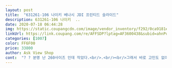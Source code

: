 ```yaml
---
layout: post 
title:  "631261-106 나이키 베나시 JDI 프린티드 슬라이드" 
description: 631261-106 나이키  ..
date: 2020-07-18 06:44:28 
img: https://static.coupangcdn.com/image/vendor_inventory/f292/0ca9181e073891482296911fac644166a8a7bbc3ece6683195eef82a1f17.jpg 
linkUrl: https://link.coupang.com/re/AFFSDP?lptag=AF3600438&subid=ahnPublicAsk&pageKey=1584648913&itemId=2708705338&vendorItemId=70812146366&traceid=V0-113-d7d48d3937a2181d 
categories: [1007] 
color: FF6F00 
price: 33800 
author: Ask View Shop 
cont:  "? ? 분명 난 260사이즈 인데 작았다.<br/>.<br/><br/>그래서 바로 고민도 없이 결제를 해버렸다.<br/><br/>그러다보니 조금씩 내 발볼 폭에 들어맞기 시작했다.<br/><br/>근데 제 성격상 이쁘고 사고싶은건 죽어도 사야되는 성격이라^^.<br/>.<br/><br/>꼭 매장가서 신어보고 사고싶었는데 없어서 어쩔수없이 또 쿠팡을 조심스럽게 이용해본다.<br/> 내가 원하는 슬리퍼에 사이즈도 있었다.<br/><br/>나는 발볼 폭이 조금 넓은 편이다, 그래서 나는<br/>나이키 매장을 세 군데나 돌아봤지만 사이즈가 없거나 이미 품절이여서 구하지 못하고 스트레스만 받고 카페를 갔다.<br/><br/>나이키 슬리퍼 리뷰<br/>발이 많이 예민하고 민감하신분은 크게 추천은 안드려요<br/>불편하지만 얼른 슬리퍼를 늘리려고 3일정도 불편하게 신었다.<br/><br/>생각해보니까 내가 발 볼이 넓어서 정사이즈여도 좀 작았다.<br/><br/>슬리퍼가 오고 설레는 마음으로 포장지를 뜯고 바로 신었다 ! !<br/>어쨋든 슬리퍼는 존나게 이쁩니당<br/>이거 하나 말해주고싶네요 저처럼 발볼 폭이 넓어 애매하신분<br/>이번에 신상이 나온것같아 찾아보았다.<br/><br/>이쁘긴한데 발폭은큰데 넣는부분 개작서 안들어가요<br/>" 
---
```

